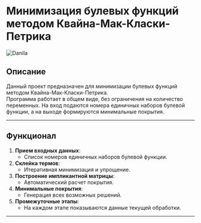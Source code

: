 # **Минимизация булевых функций методом Квайна-Мак-Класки-Петрика**

![Danila](https://github.com/Erokhin-Danila/Mathematical-logica/blob/master/Минимизация%20методом%20Квайна-Маккласки-Петрика/Minimization.gif)

## **Описание**
Данный проект предназначен для минимизации булевых функций методом Квайна-Мак-Класки-Петрика.  
Программа работает в общем виде, без ограничения на количество переменных. На вход подаются номера единичных наборов булевой функции, а на выходе формируются минимальные покрытия.

---

## **Функционал**
1. **Прием входных данных**:
   - Список номеров единичных наборов булевой функции.
2. **Склейка термов**:
   - Итеративная минимизация и упрощение.
3. **Построение импликантной матрицы**:
   - Автоматический расчет покрытия.
4. **Минимальные покрытия**:
   - Генерация всех возможных решений.
5. **Промежуточные этапы**:
   - На каждом этапе показываются данные текущей обработки.

---
